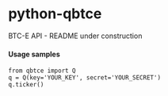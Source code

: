 python-qbtce
============

BTC-E API - README under construction

#### Usage samples
	from qbtce import Q
	q = Q(key='YOUR_KEY', secret='YOUR_SECRET')
	q.ticker()